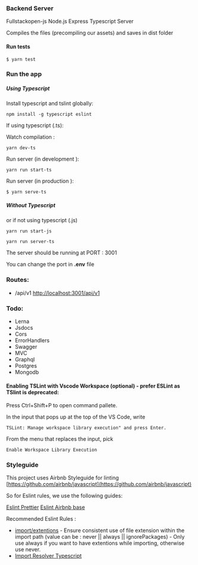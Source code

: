### Backend Server

Fullstackopen-js Node.js Express Typescript Server

Compiles the files (precompiling our assets) and saves in dist folder
#### Run tests

`$ yarn test`

### Run the app

##### Using Typescript

Install typescript and tslint globally:

`npm install -g typescript eslint`

If using typescript (.ts):

Watch compilation :

`yarn dev-ts`

Run server (in development ):

`yarn run start-ts`

Run server (in production ):

`$ yarn serve-ts`


##### Without Typescript

or if not using typescript (.js)

`yarn run start-js`

`yarn run server-ts`


The server should be running at PORT : 3001

You can change the port in **.env** file

### Routes:

- /api/v1 [http://localhost:3001/api/v1](http://localhost:3001/api/v1)

### Todo:

- Lerna
- Jsdocs
- Cors
- ErrorHandlers
- Swagger
- MVC
- Graphql
- Postgres
- Mongodb

#### Enabling TSLint with Vscode Workspace (optional) - prefer ESLint as TSlint is deprecated:

Press Ctrl+Shift+P to open command pallete.

In the input that pops up at the top of the VS Code, write

`TSLint: Manage workspace library execution" and press
Enter.`

From the menu that replaces the input, pick

`Enable Workspace Library Execution`


### Styleguide

This project uses Airbnb Styleguide for linting [https://github.com/airbnb/javascript](https://github.com/airbnb/javascript)

So for Eslint rules, we use the following guides:

[Eslint Prettier](https://github.com/prettier/eslint-config-prettier)
[Eslint Airbnb base](https://www.npmjs.com/package/eslint-config-airbnb-base)


Recommended Eslint Rules :

- [import/extentions](https://github.com/benmosher/eslint-plugin-import/blob/v2.23.3/docs/rules/extensions.md) - Ensure consistent use of file extension within the import path (value can be : never || always || ignorePackages) - Only use always if you want to have extentions while importing, otherwise use never.
- [Import Resolver Typescript](https://github.com/alexgorbatchev/eslint-import-resolver-typescript)
